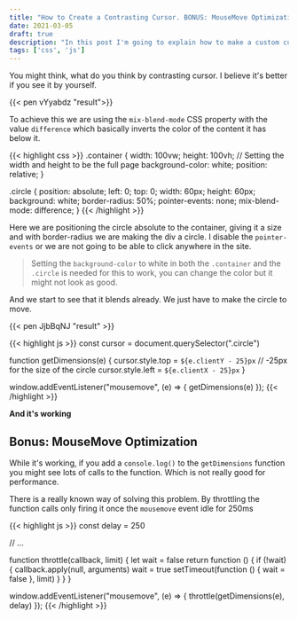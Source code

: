 ```yaml
---
title: "How to Create a Contrasting Cursor. BONUS: MouseMove Optimization."
date: 2021-03-05
draft: true
description: "In this post I'm going to explain how to make a custom cursor that inverts the color of the content it's covering."
tags: ['css', 'js']
---
```


You might think, what do you think by contrasting cursor. I believe it's better if you see it by yourself. 

{{< pen vYyabdz "result">}}

To achieve this we are using the `mix-blend-mode` CSS property with the value `difference` which basically inverts the color of the content it has below it. 

{{< highlight css >}}
.container { 
    width: 100vw; 
    height: 100vh; 
    // Setting the width and height to be the full page
    background-color: white; 
    position: relative; 
}

.circle {
    position: absolute;
    left: 0;
    top: 0;
    width: 60px;
    height: 60px;
    background: white;
    border-radius: 50%;
    pointer-events: none;
    mix-blend-mode: difference;
}
{{< /highlight >}}

Here we are positioning the circle absolute to the container, giving it a size and with border-radius we are making the div a circle. I disable the `pointer-events` or we are not going to be able to click anywhere in the site. 

> Setting the `background-color` to white in both the `.container` and the `.circle` is needed for this to work, you can change the color but it might not look as good.

And we start to see that it blends already. We just have to make the circle to move.

{{< pen JjbBqNJ "result" >}}

{{< highlight js >}}
const cursor = document.querySelector(".circle")

function getDimensions(e) {
  cursor.style.top = `${e.clientY - 25}px` // -25px for the size of the circle
  cursor.style.left = `${e.clientX - 25}px`
}

window.addEventListener("mousemove", (e) => {
  getDimensions(e)
});
{{< /highlight >}}

**And it's working**

## Bonus: MouseMove Optimization

While it's working, if you add a `console.log()` to the `getDimensions` function you might see lots of calls to the function. Which is not really good for performance. 

There is a really known way of solving this problem. By throttling the function calls only firing it once the `mousemove` event idle for 250ms

{{< highlight js >}}
const delay = 250

// ...

function throttle(callback, limit) {
  let wait = false
  return function () {
    if (!wait) {
      callback.apply(null, arguments)
      wait = true
      setTimeout(function () {
        wait = false
      }, limit)
    }
  }
}

window.addEventListener("mousemove", (e) => {
  throttle(getDimensions(e), delay)
});
{{< /highlight >}}